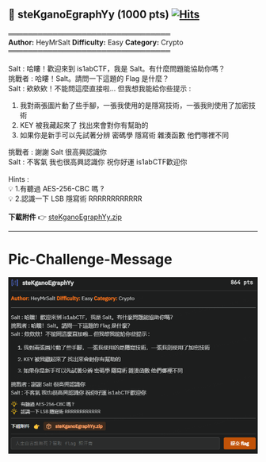 ## 🔑 steKganoEgraphYy (1000 pts) [![Hits](https://hits.sh/github.com/heymrslat/is1abCTF-2024-Challenges/tree/main/crypto/steKganoEgraphYy.svg)](https://hits.sh/github.com/heymrslat/is1abCTF-2024-Challenges/tree/main/crypto/steKganoEgraphYy)

═════════════════════════════════\
**Author:** HeyMrSalt **Difficulty:** Easy **Category:** Crypto\
═════════════════════════════════\
\
Salt : 哈瞜！歡迎來到 is1abCTF，我是 Salt。有什麼問題能協助你嗎？\
挑戰者 : 哈瞜！Salt。請問一下這題的 Flag 是什麼？\
Salt : 欸欸欸！不能問這麼直接啦… 但我想我能給你些提示 :

1. 我對兩張圖片動了些手腳，一張我使用的是隱寫技術，一張我則使用了加密技術
2. KEY 被我藏起來了 找出來會對你有幫助的
3. 如果你是新手可以先試著分辨 密碼學 隱寫術 雜湊函數 他們哪裡不同

挑戰者 : 謝謝 Salt 很高興認識你\
Salt : 不客氣 我也很高興認識你 祝你好運 is1abCTF歡迎你\
\
Hints :\
💡 1.有聽過 AES-256-CBC 嗎 ?\
💡 2.認識一下 LSB 隱寫術 RRRRRRRRRRRR\
\
**下載附件** 👉 [steKganoEgraphYy.zip](https://github.com/HeyMrSalt/is1abCTF-2024-Challenges/raw/main/crypto/steKganoEgraphYy/steKganoEgraphYy.zip)

---

# Pic-Challenge-Message
![Untitled](../../Appendix-pic-challenge-message/steKganoEgraphYy.png)

